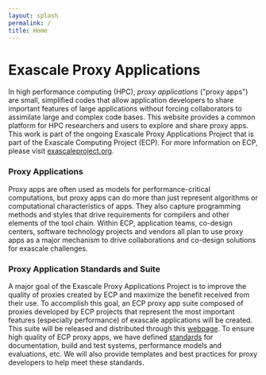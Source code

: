 ```yaml
---
layout: splash
permalink: /
title: Home
---
```


# Exascale Proxy Applications

In high performance computing (HPC), _proxy applications_ ("proxy apps") are
small, simplified codes that allow application developers to share important
features of large applications without forcing collaborators to assimilate
large and complex code bases. This website provides a common platform for HPC
researchers and users to explore and share proxy apps.  This work is part of
the ongoing Exascale Proxy Applications Project that is part of the Exascale
Computing Project (ECP).  For more information on ECP, please visit
[exascaleproject.org](http://exascaleproject.org).

### Proxy Applications

Proxy apps are often used as models for performance-critical computations, but
proxy apps can do more than just represent algorithms or computational
characteristics of apps.  They also capture programming methods and styles that
drive requirements for compilers and other elements of the tool chain. Within
ECP, application teams, co-design centers, software technology projects and
vendors all plan to use proxy apps as a major mechanism to drive collaborations
and co-design solutions for exascale challenges.

### Proxy Application Standards and Suite

A major goal of the Exascale Proxy Applications Project is to improve the
quality of proxies created by ECP and maximize the benefit received from their
use. To accomplish this goal, an ECP proxy app suite composed of proxies
developed by ECP projects that represent the most important features
(especially performance) of exascale applications will be created. This suite
will be released and distributed through this [webpage](/proxy-apps/ecp-apps).  To ensure
high quality of ECP proxy apps, we have defined [standards](/proxy-apps/standards) for
documentation, build and test systems, performance models and evaluations, etc.
We will also provide templates and best practices for proxy developers to help
meet these standards.
